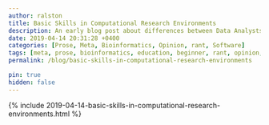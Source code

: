 ```yaml
---
author: ralston
title: Basic Skills in Computational Research Environments
description: An early blog post about differences between Data Analysts, Data Scientists, and Data Engineers
date: 2019-04-14 20:31:28 +0400
categories: [Prose, Meta, Bioinformatics, Opinion, rant, Software]
tags: [meta, prose, bioinformatics, education, beginner, rant, opinion, blog]
permalink: /blog/basic-skills-in-computational-research-environments

pin: true
hidden: false
---
```


{% include 2019-04-14-basic-skills-in-computational-research-environments.html %}
